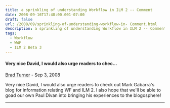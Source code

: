 ```yaml
---
title: a sprinkling of understanding Workflow in ILM 2 -- Comment
date: 2008-09-16T17:48:00.001-07:00
draft: false
url: /2008/09/sprinkling-of-understanding-workflow-in- Comment.html
description: a sprinkling of understanding Workflow in ILM 2 -- Comment
tags:
  - Workflow
  - WWF
  - ILM 2 Beta 3
---
```


#### Very nice David, I would also urge readers to chec...

[Brad Turner](https://www.blogger.com/profile/13950085747222995199) - <time datetime="2008-09-17T19:03:00.000-07:00">Sep 3, 2008</time>

Very nice David, I would also urge readers to check out Mark Gabarra's blog for information relating WF and ILM 2. I also hope that we'll be able to goad our own Paul Divan into bringing his experiences to the blogosphere!

<hr />
